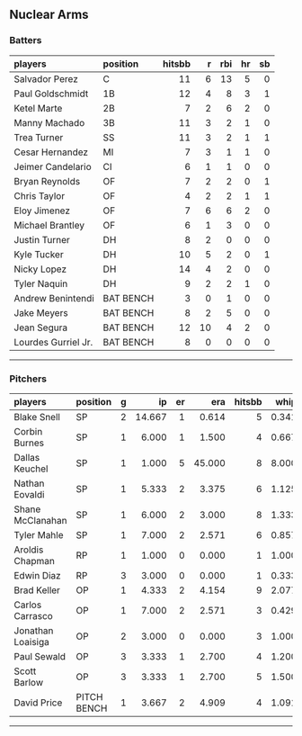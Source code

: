 ## Nuclear Arms

### Batters

 
|players             |position  | hitsbb|  r| rbi| hr| sb| 
|:-------------------|:---------|------:|--:|---:|--:|--:| 
|Salvador Perez      |C         |     11|  6|  13|  5|  0| 
|Paul Goldschmidt    |1B        |     12|  4|   8|  3|  1| 
|Ketel Marte         |2B        |      7|  2|   6|  2|  0| 
|Manny Machado       |3B        |     11|  3|   2|  1|  0| 
|Trea Turner         |SS        |     11|  3|   2|  1|  1| 
|Cesar Hernandez     |MI        |      7|  3|   1|  1|  0| 
|Jeimer Candelario   |CI        |      6|  1|   1|  0|  0| 
|Bryan Reynolds      |OF        |      7|  2|   2|  0|  1| 
|Chris Taylor        |OF        |      4|  2|   2|  1|  1| 
|Eloy Jimenez        |OF        |      7|  6|   6|  2|  0| 
|Michael Brantley    |OF        |      6|  1|   3|  0|  0| 
|Justin Turner       |DH        |      8|  2|   0|  0|  0| 
|Kyle Tucker         |DH        |     10|  5|   2|  0|  1| 
|Nicky Lopez         |DH        |     14|  4|   2|  0|  0| 
|Tyler Naquin        |DH        |      9|  2|   2|  1|  0| 
|Andrew Benintendi   |BAT BENCH |      3|  0|   1|  0|  0| 
|Jake Meyers         |BAT BENCH |      8|  2|   5|  0|  0| 
|Jean Segura         |BAT BENCH |     12| 10|   4|  2|  0| 
|Lourdes Gurriel Jr. |BAT BENCH |      8|  0|   0|  0|  0| 


* * *

### Pitchers

 
|players           |position    |  g|     ip| er|    era| hitsbb|  whip| so|  w| sv| 
|:-----------------|:-----------|--:|------:|--:|------:|------:|-----:|--:|--:|--:| 
|Blake Snell       |SP          |  2| 14.667|  1|  0.614|      5| 0.341| 20|  1|  0| 
|Corbin Burnes     |SP          |  1|  6.000|  1|  1.500|      4| 0.667|  9|  1|  0| 
|Dallas Keuchel    |SP          |  1|  1.000|  5| 45.000|      8| 8.000|  1|  0|  0| 
|Nathan Eovaldi    |SP          |  1|  5.333|  2|  3.375|      6| 1.125|  7|  0|  0| 
|Shane McClanahan  |SP          |  1|  6.000|  2|  3.000|      8| 1.333|  4|  1|  0| 
|Tyler Mahle       |SP          |  1|  7.000|  2|  2.571|      6| 0.857|  6|  0|  0| 
|Aroldis Chapman   |RP          |  1|  1.000|  0|  0.000|      1| 1.000|  1|  0|  1| 
|Edwin Diaz        |RP          |  3|  3.000|  0|  0.000|      1| 0.333|  6|  0|  2| 
|Brad Keller       |OP          |  1|  4.333|  2|  4.154|      9| 2.077|  3|  0|  0| 
|Carlos Carrasco   |OP          |  1|  7.000|  2|  2.571|      3| 0.429|  5|  0|  0| 
|Jonathan Loaisiga |OP          |  2|  3.000|  0|  0.000|      3| 1.000|  3|  1|  0| 
|Paul Sewald       |OP          |  3|  3.333|  1|  2.700|      4| 1.200|  5|  1|  0| 
|Scott Barlow      |OP          |  3|  3.333|  1|  2.700|      5| 1.500|  3|  0|  2| 
|David Price       |PITCH BENCH |  1|  3.667|  2|  4.909|      4| 1.091|  1|  0|  0| 


* * *


